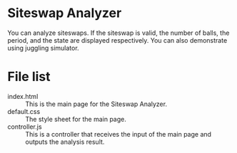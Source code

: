 # Siteswap Analyzer

You can analyze siteswaps.
If the siteswap is valid, the number of balls, the period, and the state are displayed respectively.
You can also demonstrate using juggling simulator.

# File list

<dl>
  <dt>index.html</dt>
    <dd>This is the main page for the Siteswap Analyzer.</dd>
  <dt>default.css</dt>
    <dd>The style sheet for the main page.</dd>
  <dt>controller.js</dt>
    <dd>This is a controller that receives the input of the main page and outputs the analysis result.</dd>
</dl>

